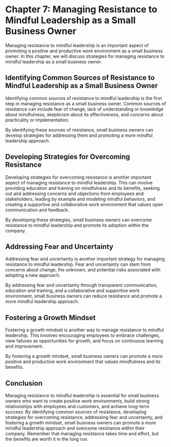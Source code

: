 Chapter 7: Managing Resistance to Mindful Leadership as a Small Business Owner
==============================================================================

Managing resistance to mindful leadership is an important aspect of promoting a positive and productive work environment as a small business owner. In this chapter, we will discuss strategies for managing resistance to mindful leadership as a small business owner.

Identifying Common Sources of Resistance to Mindful Leadership as a Small Business Owner
----------------------------------------------------------------------------------------

Identifying common sources of resistance to mindful leadership is the first step in managing resistance as a small business owner. Common sources of resistance can include fear of change, lack of understanding or knowledge about mindfulness, skepticism about its effectiveness, and concerns about practicality or implementation.

By identifying these sources of resistance, small business owners can develop strategies for addressing them and promoting a more mindful leadership approach.

Developing Strategies for Overcoming Resistance
-----------------------------------------------

Developing strategies for overcoming resistance is another important aspect of managing resistance to mindful leadership. This can involve providing education and training on mindfulness and its benefits, seeking out and addressing concerns and objections from employees and stakeholders, leading by example and modeling mindful behaviors, and creating a supportive and collaborative work environment that values open communication and feedback.

By developing these strategies, small business owners can overcome resistance to mindful leadership and promote its adoption within the company.

Addressing Fear and Uncertainty
-------------------------------

Addressing fear and uncertainty is another important strategy for managing resistance to mindful leadership. Fear and uncertainty can stem from concerns about change, the unknown, and potential risks associated with adopting a new approach.

By addressing fear and uncertainty through transparent communication, education and training, and a collaborative and supportive work environment, small business owners can reduce resistance and promote a more mindful leadership approach.

Fostering a Growth Mindset
--------------------------

Fostering a growth mindset is another way to manage resistance to mindful leadership. This involves encouraging employees to embrace challenges, view failures as opportunities for growth, and focus on continuous learning and improvement.

By fostering a growth mindset, small business owners can promote a more positive and productive work environment that values mindfulness and its benefits.

Conclusion
----------

Managing resistance to mindful leadership is essential for small business owners who want to create positive work environments, build strong relationships with employees and customers, and achieve long-term success. By identifying common sources of resistance, developing strategies for overcoming resistance, addressing fear and uncertainty, and fostering a growth mindset, small business owners can promote a more mindful leadership approach and overcome resistance within their company. Remember that managing resistance takes time and effort, but the benefits are worth it in the long run.

